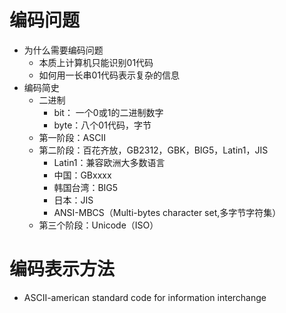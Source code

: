 # 编码问题
- 为什么需要编码问题
    - 本质上计算机只能识别01代码
    - 如何用一长串01代码表示复杂的信息
- 编码简史
    - 二进制
        - bit： 一个0或1的二进制数字
        - byte：八个01代码，字节
    - 第一阶段：ASCII
    - 第二阶段：百花齐放，GB2312，GBK，BIG5，Latin1，JIS
        - Latin1：兼容欧洲大多数语言
        - 中国：GBxxxx
        - 韩国台湾：BIG5
        - 日本：JIS
        - ANSI-MBCS（Multi-bytes character set,多字节字符集）
    - 第三个阶段：Unicode（ISO）
    
# 编码表示方法
- ASCII-american standard code for information interchange